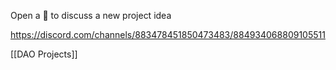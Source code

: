 Open a 📜 to discuss a new project idea

https://discord.com/channels/883478451850473483/884934068809105511

[[DAO Projects]]